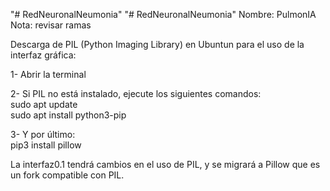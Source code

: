 "# RedNeuronalNeumonia" 
"# RedNeuronalNeumonia" 
Nombre: PulmonIA
Nota: revisar ramas 

Descarga de PIL (Python Imaging Library) en Ubuntun para el uso de la interfaz gráfica:

1- Abrir la terminal

2- Si PIL no está instalado, ejecute los siguientes comandos:        
sudo apt update  
sudo apt install python3-pip

3- Y por último:     
pip3 install pillow

La interfaz0.1 tendrá cambios en el uso de PIL, y se migrará a Pillow que es un fork compatible con PIL.

